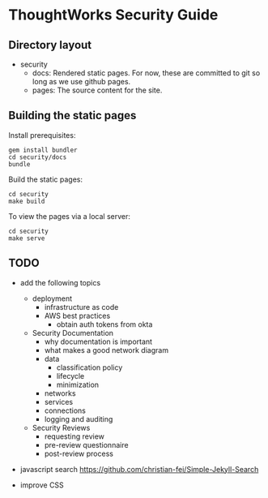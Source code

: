 # ThoughtWorks Security Guide

## Directory layout

* security
  * docs: Rendered static pages. For now, these are committed to git so long as we use github pages.
  * pages: The source content for the site.

## Building the static pages

Install prerequisites:

    gem install bundler
    cd security/docs
    bundle

Build the static pages:

    cd security
    make build

To view the pages via a local server:

    cd security
    make serve

## TODO

* add the following topics
  * deployment
    * infrastructure as code
    * AWS best practices
      * obtain auth tokens from okta
  * Security Documentation
    * why documentation is important
    * what makes a good network diagram
    * data
      * classification policy
      * lifecycle
      * minimization
    * networks
    * services
    * connections
    * logging and auditing
  * Security Reviews
    * requesting review
    * pre-review questionnaire
    * post-review process

* javascript search https://github.com/christian-fei/Simple-Jekyll-Search
* improve CSS
